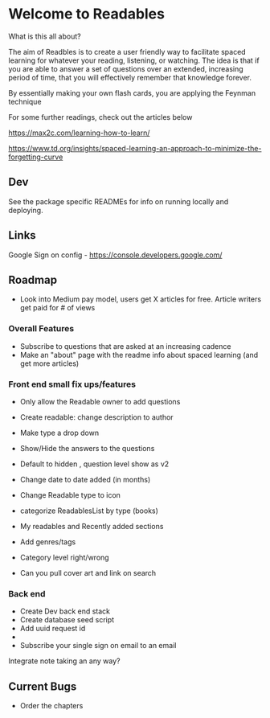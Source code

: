 # Welcome to Readables

What is this all about?

The aim of Readbles is to create a user friendly way to facilitate spaced learning for whatever your reading, listening, or watching. The idea is that if you are able to answer a set of questions over an extended, increasing period of time, that you will effectively remember that knowledge forever. 

By essentially making your own flash cards, you are applying the Feynman technique


For some further readings, check out the articles below

https://max2c.com/learning-how-to-learn/

https://www.td.org/insights/spaced-learning-an-approach-to-minimize-the-forgetting-curve


## Dev
See the package specific READMEs for info on running locally and deploying.

## Links
Google Sign on config - https://console.developers.google.com/

## Roadmap
- Look into Medium pay model, users get X articles for free. Article writers get paid for # of views

### Overall Features
- Subscribe to questions that are asked at an increasing cadence
- Make an "about" page with the readme info about spaced learning (and get more articles)

### Front end small fix ups/features
- Only allow the Readable owner to add questions
- Create readable: change description to author 
- Make type a drop down 
- Show/Hide the answers to the questions
- Default to hidden , question level show as v2 
- Change date to date added (in months) 
- Change Readable type to icon 

- categorize ReadablesList by type (books) 
- My readables and Recently added sections
- Add genres/tags 
- Category level right/wrong 

- Can you pull cover art and link on search 

### Back end
- Create Dev back end stack
- Create database seed script
- Add uuid request id
- 
- Subscribe your single sign on email to an email

Integrate note taking an any way?

## Current Bugs
- Order the chapters
